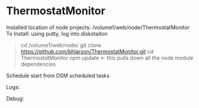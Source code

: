 ﻿# ThermostatMonitor
Installed location of node projects: /volume1/web/node/ThermostatMonitor
To Install:
using putty, log into diskstaiton
> cd /volume1/web/node/
> git clone https://github.com/bhlarson/ThermostatMonitor.git
> cd ThermostatMonitor
> npm update    <- this pulls down all the node module dependencies

Schedule start from DSM scheduled tasks

Logs:

Debug:


